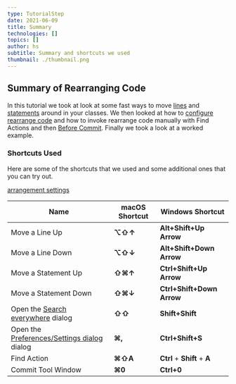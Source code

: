 ```yaml
---
type: TutorialStep
date: 2021-06-09
title: Summary
technologies: []
topics: []
author: hs
subtitle: Summary and shortcuts we used
thumbnail: ./thumbnail.png
---
```



## Summary of Rearranging Code
In this tutorial we took at look at some fast ways to move [lines](https://www.jetbrains.com/help/idea/working-with-source-code.html?keymap=primary_windows#editor_lines_code_blocks) and [statements](https://www.jetbrains.com/help/idea/working-with-source-code.html?keymap=primary_windows#move-statements) around in your classes. We then looked at how to [configure rearrange code](https://www.jetbrains.com/help/idea/reformat-and-rearrange-code.html#arrange_code) and how to invoke rearrange code manually with Find Actions and then [Before Commit](https://www.jetbrains.com/help/idea/commit-changes-dialog.html#before_commit). Finally we took a look at a worked example. 

### Shortcuts Used
Here are some of the shortcuts that we used and some additional ones that you can try out. 

[arrangement settings](https://www.jetbrains.com/help/idea/reformat-and-rearrange-code.html#rearrange_code)

| Name      | macOS Shortcut | Windows Shortcut |
| ----------- | ----------- | ----------- |
|Move a Line Up|**⌥⇧↑** | **Alt+Shift+Up Arrow** 
|Move a Line Down|**⌥⇧↓** | **Alt+Shift+Down Arrow** 
|Move a Statement Up|**⇧⌘↑** | **Ctrl+Shift+Up Arrow**
|Move a Statement Down|**⇧⌘↓** | **Ctrl+Shift+Down Arrow**
|Open the [Search everywhere](https://www.jetbrains.com/help/idea/searching-everywhere.html) dialog |**⇧⇧** |**Shift+Shift**|
|Open the [Preferences/Settings dialog](https://www.jetbrains.com/help/idea/searching-everywhere.html) dialog |**⌘,** |**Ctrl+Shift+S**|
| Find Action   | **⌘⇧A**  | **Ctrl** + **Shift** + **A** |
|Commit Tool Window|**⌘0**|**Ctrl+0**|